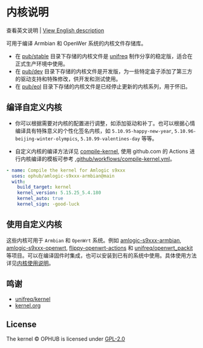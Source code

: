 # 内核说明

查看英文说明 | [View English description](README.md)

可用于编译 Armbian 和 OpenWer 系统的内核文件存储库。

- 在 [pub/stable](pub/stable) 目录下存储的内核文件是 [unifreq](https://github.com/unifreq) 制作分享的稳定版，适合在正式生产环境中使用。
- 在 [pub/dev](pub/dev) 目录下存储的内核文件是开发版，为一些特定盒子添加了第三方的驱动支持和特殊修改，供开发和测试使用。
- 在 [pub/eol](pub/eol) 目录下存储的内核文件是已经停止更新的内核系列，用于怀旧。

## 编译自定义内核

- 你可以根据需要对内核的配置进行调整，如添加驱动和补丁。也可以根据心情编译具有特殊意义的个性化签名内核，如 `5.10.95-happy-new-year`, `5.10.96-beijing-winter-olympics`, `5.10.99-valentines-day` 等等。

- 自定义内核的编译方法详见 [compile-kernel](https://github.com/ophub/amlogic-s9xxx-armbian/tree/main/compile-kernel), 使用 github.com 的 Actions 进行内核编译的模板可参考 [.github/workflows/compile-kernel.yml](https://github.com/ophub/amlogic-s9xxx-openwrt/blob/main/.github/workflows/compile-kernel.yml)。

```yaml
- name: Compile the kernel for Amlogic s9xxx
  uses: ophub/amlogic-s9xxx-armbian@main
  with:
    build_target: kernel
    kernel_version: 5.15.25_5.4.180
    kernel_auto: true
    kernel_sign: -good-luck
```

## 使用自定义内核

这些内核可用于 `Armbian` 和 `OpenWrt` 系统。例如 [amlogic-s9xxx-armbian](https://github.com/ophub/amlogic-s9xxx-armbian), [amlogic-s9xxx-openwrt](https://github.com/ophub/amlogic-s9xxx-openwrt), [flippy-openwrt-actions](https://github.com/ophub/flippy-openwrt-actions) 和 [unifreq/openwrt_packit](https://github.com/unifreq/openwrt_packit) 等项目。可以在编译固件时集成，也可以安装到已有的系统中使用。具体使用方法详见[内核使用说明](https://github.com/ophub/amlogic-s9xxx-armbian/blob/main/compile-kernel/README.cn.md#内核使用说明)。

## 鸣谢

- [unifreq/kernel](https://github.com/unifreq)
- [kernel.org](https://kernel.org)

## License

The kernel © OPHUB is licensed under [GPL-2.0](https://github.com/ophub/kernel/blob/main/LICENSE)
